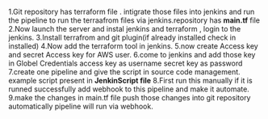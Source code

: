  1.Git repository has terraform file . intigrate those files into jenkins and run the pipeline to run the terraafrom files via jenkins.repository has **main.tf** file
 2.Now launch the server and instal jenkins and terraform , login to the jenkins.
 3.Install terrafrom and git plugin(if already installed check in installed)
 4.Now add the terraform tool in jenkins.
 5.now create Access key and secret Access key for AWS user.
 6.come to jenkins and add those key in Globel Credentials access key as username secret key as password
 7.create one pipeline and give the script in source code management. example script present in **JenkinScript file** 
 8.First run this manually if it is runned successfully add webhook to this pipeline and make it automate.
 9.make the changes in main.tf file push those changes into git repository automatically pipeline will run via webhook.
